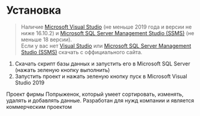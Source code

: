 # Установка
> Наличие <a href="https://visualstudio.microsoft.com/ru/">Microsoft Visual Studio</a> (не меньше 2019 года и версии не ниже 16.10.2) и <a href="https://docs.microsoft.com/ru-ru/sql/ssms/download-sql-server-management-studio-ssms?view=sql-server-ver15">Microsoft SQL Server Management Studio (SSMS)</a> (не меньше 18 версии).<br>
Если у вас нет <a href="https://visualstudio.microsoft.com/ru/">Visual Studio</a> или <a href="https://docs.microsoft.com/ru-ru/sql/ssms/download-sql-server-management-studio-ssms?view=sql-server-ver15">Microsoft SQL Server Management Studio (SSMS)</a> скачать с оффициального сайта.

1) Скачать скрипт базы данных и запустить его в Microsoft SQL Server (нажать зеленую кнопку выполнить)
2) Запустить проект и нажать зеленую кнопку пуск в Microsoft Visual Studio 2019 <br>



Проект фирмы Попрыженок, который умеет сортировать, изменять, удалять и добавлять данные. Разработан для нужд компании и является коммерческим проектом
